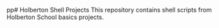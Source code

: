 pp# Holberton Shell Projects
This repository contains shell scripts from Holberton School basics projects.
